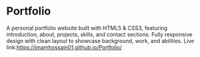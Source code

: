 # Portfolio
A personal portfolio website built with HTML5 &amp; CSS3, featuring introduction, about, projects, skills, and contact sections. Fully responsive design with clean layout to showcase background, work, and abilities.
Live link:https://imamhossain01.github.io/Portfolio/
